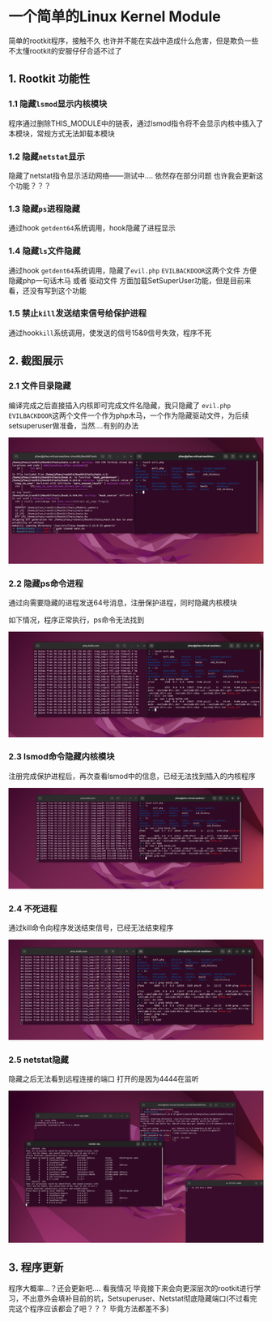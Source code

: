 # 一个简单的Linux Kernel Module
简单的rootkit程序，接触不久 也许并不能在实战中造成什么危害，但是欺负一些不太懂rootkit的安服仔仔合适不过了
## 1. Rootkit 功能性
### 1.1 隐藏`lsmod`显示内核模块
程序通过删除THIS_MODULE中的链表，通过lsmod指令将不会显示内核中插入了本模块，常规方式无法卸载本模块
### 1.2 隐藏`netstat`显示
隐藏了netstat指令显示活动网络——测试中.... 依然存在部分问题 也许我会更新这个功能？？？
### 1.3 隐藏`ps`进程隐藏
通过hook `getdent64`系统调用，hook隐藏了进程显示
### 1.4 隐藏`ls`文件隐藏
通过hook `getdent64`系统调用，隐藏了`evil.php` `EVILBACKDOOR`这两个文件 方便隐藏php一句话木马 或者 驱动文件 方面加载SetSuperUser功能，但是目前来看，还没有写到这个功能
### 1.5 禁止`kill`发送结束信号给保护进程
通过hook`kill`系统调用，使发送的信号15&9信号失效，程序不死
## 2. 截图展示
### 2.1 文件目录隐藏

编译完成之后直接插入内核即可完成文件名隐藏，我只隐藏了 `evil.php` `EVILBACKDOOR`这两个文件一个作为php木马，一个作为隐藏驱动文件，为后续setsuperuser做准备，当然....有别的办法

![image-20231206234952471](.\img\image-20231206234952471.png)

### 2.2 隐藏ps命令进程

通过向需要隐藏的进程发送64号消息，注册保护进程，同时隐藏内核模块

如下情况，程序正常执行，ps命令无法找到

![image-20231206235544391](.\img\image-20231206235544391.png)

### 2.3 lsmod命令隐藏内核模块

注册完成保护进程后，再次查看lsmod中的信息，已经无法找到插入的内核程序

![image-20231206235705634](.\img\image-20231206235705634.png)

### 2.4 不死进程

通过kill命令向程序发送结束信号，已经无法结束程序

![image-20231206235800857](.\img\image-20231206235800857.png)

### 2.5 netstat隐藏

隐藏之后无法看到远程连接的端口 打开的是因为4444在监听

![image-20231207000439956](.\img\image-20231207000439956.png)

## 3. 程序更新
程序大概率...？还会更新吧.... 
看我情况 毕竟接下来会向更深层次的rootkit进行学习，不出意外会填补目前的坑，Setsuperuser、Netstat彻底隐藏端口(不过看完完这个程序应该都会了吧？？？ 毕竟方法都差不多)